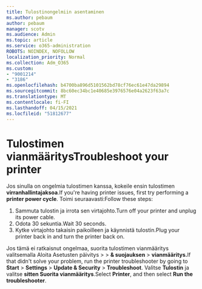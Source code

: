 ```yaml
---
title: Tulostinongelmiin asentaminen
ms.author: pebaum
author: pebaum
manager: scotv
ms.audience: Admin
ms.topic: article
ms.service: o365-administration
ROBOTS: NOINDEX, NOFOLLOW
localization_priority: Normal
ms.collection: Adm_O365
ms.custom:
- "9001214"
- "3186"
ms.openlocfilehash: b4700ba896d5101562bd78cf76ec61e47da29894
ms.sourcegitcommit: 8bc60ec34bc1e40685e3976576e04a2623f63a7c
ms.translationtype: MT
ms.contentlocale: fi-FI
ms.lasthandoff: 04/15/2021
ms.locfileid: "51812677"
---
```

# <a name="troubleshoot-your-printer"></a><span data-ttu-id="66133-102">Tulostimen vianmääritys</span><span class="sxs-lookup"><span data-stu-id="66133-102">Troubleshoot your printer</span></span>

<span data-ttu-id="66133-103">Jos sinulla on ongelmia tulostimen kanssa, kokeile ensin tulostimen **virranhallintajaksoa**.</span><span class="sxs-lookup"><span data-stu-id="66133-103">If you're having printer issues, first try performing a **printer power cycle**.</span></span> <span data-ttu-id="66133-104">Toimi seuraavasti:</span><span class="sxs-lookup"><span data-stu-id="66133-104">Follow these steps:</span></span>

1. <span data-ttu-id="66133-105">Sammuta tulostin ja irrota sen virtajohto.</span><span class="sxs-lookup"><span data-stu-id="66133-105">Turn off your printer and unplug its power cable.</span></span>
2. <span data-ttu-id="66133-106">Odota 30 sekuntia.</span><span class="sxs-lookup"><span data-stu-id="66133-106">Wait 30 seconds.</span></span>
3. <span data-ttu-id="66133-107">Kytke virtajohto takaisin paikoilleen ja käynnistä tulostin.</span><span class="sxs-lookup"><span data-stu-id="66133-107">Plug your printer back in and turn the printer back on.</span></span>

<span data-ttu-id="66133-108">Jos tämä ei ratkaisnut ongelmaa, suorita tulostimen vianmääritys valitsemalla Aloita Asetusten päivitys  >    >  **& suojauksen**  >  **vianmääritys.**</span><span class="sxs-lookup"><span data-stu-id="66133-108">If that didn't solve your problem, run the printer troubleshooter by going to **Start** > **Settings** > **Update & Security** > **Troubleshoot**.</span></span> <span data-ttu-id="66133-109">Valitse **Tulostin** ja valitse **sitten Suorita vianmääritys**.</span><span class="sxs-lookup"><span data-stu-id="66133-109">Select **Printer**, and then select **Run the troubleshooter**.</span></span>